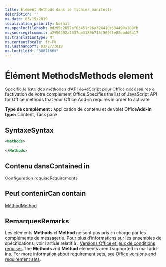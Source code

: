 ```yaml
---
title: Élément Methods dans le fichier manifeste
description: ''
ms.date: 03/19/2019
localization_priority: Normal
ms.openlocfilehash: 0d295c2657ef03451c26a324410a684490a180fb
ms.sourcegitcommit: a2950492a2337de3180b713f5693fe82dbdd6a17
ms.translationtype: MT
ms.contentlocale: fr-FR
ms.lasthandoff: 03/27/2019
ms.locfileid: "30871660"
---
```

# <a name="methods-element"></a><span data-ttu-id="ce232-102">Élément Methods</span><span class="sxs-lookup"><span data-stu-id="ce232-102">Methods element</span></span>

<span data-ttu-id="ce232-103">Spécifie la liste des méthodes d’API JavaScript pour Office nécessaires à l’activation de votre complément Office.</span><span class="sxs-lookup"><span data-stu-id="ce232-103">Specifies the list of JavaScript API for Office methods that your Office Add-in requires in order to activate.</span></span>

<span data-ttu-id="ce232-104">**Type de complément :** Application de contenu et de volet Office</span><span class="sxs-lookup"><span data-stu-id="ce232-104">**Add-in type:** Content, Task pane</span></span>

## <a name="syntax"></a><span data-ttu-id="ce232-105">Syntaxe</span><span class="sxs-lookup"><span data-stu-id="ce232-105">Syntax</span></span>

```XML
<Methods>
   ...
</Methods>
```

## <a name="contained-in"></a><span data-ttu-id="ce232-106">Contenu dans</span><span class="sxs-lookup"><span data-stu-id="ce232-106">Contained in</span></span>

[<span data-ttu-id="ce232-107">Configuration requise</span><span class="sxs-lookup"><span data-stu-id="ce232-107">Requirements</span></span>](requirements.md)

## <a name="can-contain"></a><span data-ttu-id="ce232-108">Peut contenir</span><span class="sxs-lookup"><span data-stu-id="ce232-108">Can contain</span></span>

[<span data-ttu-id="ce232-109">Méthod</span><span class="sxs-lookup"><span data-stu-id="ce232-109">Method</span></span>](method.md)

## <a name="remarks"></a><span data-ttu-id="ce232-110">Remarques</span><span class="sxs-lookup"><span data-stu-id="ce232-110">Remarks</span></span>

<span data-ttu-id="ce232-111">Les éléments **Methods** et **Method** ne sont pas pris en charge par les compléments de messagerie. Pour plus d’informations sur les ensembles de spécifications, voir l’article relatif à : [Versions Office et jeux de conditions requises](/office/dev/add-ins/develop/office-versions-and-requirement-sets).</span><span class="sxs-lookup"><span data-stu-id="ce232-111">The  **Methods** and **Method** elements aren't supported in mail add-ins. For more information about requirement sets, see [Office versions and requirement sets](/office/dev/add-ins/develop/office-versions-and-requirement-sets).</span></span>

